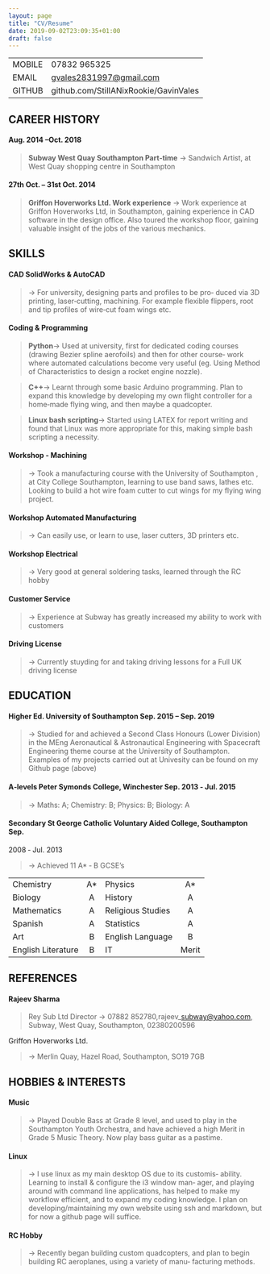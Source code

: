 ```yaml
---
layout: page
title: "CV/Resume"
date: 2019-09-02T23:09:35+01:00
draft: false
---
```


|        |                                       |
|:------ |:------------------------------------- |
| MOBILE | 07832 965325                          |
| EMAIL  | gvales2831997@gmail.com               |
| GITHUB | github.com/StillANixRookie/GavinVales |

## CAREER HISTORY

#### Aug. 2014 –Oct. 2018

> **Subway West Quay Southampton Part‐time**
> →  Sandwich Artist, at West Quay shopping centre in Southampton

#### 27th Oct. – 31st Oct. 2014

> **Griffon Hoverworks Ltd. Work experience**
> →  Work experience at Griffon Hoverworks Ltd, in Southampton, gaining
> experience in CAD software in the design office. Also toured the workshop
> floor, gaining valuable insight of the jobs of the various mechanics.

## SKILLS

#### CAD SolidWorks & AutoCAD

> →  For university, designing parts and profiles to be pro‐ duced via 3D
> printing, laser‐cutting, machining. For example flexible flippers, root and
> tip profiles of wire‐cut foam wings etc.

#### Coding & Programming

>  **Python**→ Used at university, first for dedicated coding courses (drawing
> Bezier spline aerofoils) and then for other course‐ work where automated
> calculations become very useful (eg. Using Method of Characteristics to design
> a rocket engine nozzle).

>  **C++**→ Learnt through some basic Arduino programming. Plan to expand this
> knowledge by developing my own flight controller for a home‐made flying wing,
> and then maybe a quadcopter.

>  **Linux bash scripting**→ Started using LATEX for report writing and found that
> Linux was more appropriate for this, making simple bash scripting a necessity.

#### Workshop - Machining

> → Took a manufacturing course with the University of Southampton , at City
> College Southampton, learning to use band saws, lathes etc. Looking to build a
> hot wire foam cutter to cut wings for my flying wing project.

#### Workshop Automated Manufacturing

> → Can easily use, or learn to use, laser cutters, 3D printers etc.

#### Workshop Electrical

> → Very good at general soldering tasks, learned through the RC hobby

#### Customer Service

> → Experience at Subway has greatly increased my ability to work with customers

#### Driving License

> → Currently stuyding for and taking driving lessons for a Full UK driving
> license

## EDUCATION

#### Higher Ed. University of Southampton Sep. 2015 – Sep. 2019

> → Studied for and achieved a Second Class Honours (Lower Division) in the MEng
> Aeronautical & Astronautical Engineering with Spacecraft Engineering theme
> course at the University of Southampton. Examples of my projects carried out
> at Univesity can be found on my Github page (above)

#### A‐levels Peter Symonds College, Winchester Sep. 2013 ‐ Jul. 2015

> → Maths: A; Chemistry: B; Physics: B; Biology: A

#### Secondary St George Catholic Voluntary Aided College, Southampton Sep.
2008 ‐ Jul. 2013

> → Achieved 11 A\* ‐ B GCSE’s

|                    |     |                   |       |
|:------------------ |:---:| ----------------- |:-----:|
| Chemistry          | A\* | Physics           | A\*   |
| Biology            | A   | History           | A     |
| Mathematics        | A   | Religious Studies | A     |
| Spanish            | A   | Statistics        | A     |
| Art                | B   | English Language  | B     |
| English Literature | B   | IT                | Merit |

## REFERENCES

#### Rajeev Sharma

> Rey Sub Ltd Director
> → 07882 852780,rajeev\_subway@yahoo.com, Subway,
> West Quay, Southampton, 02380200596

Griffon Hoverworks Ltd.

> → Merlin Quay, Hazel Road, Southampton, SO19 7GB

## HOBBIES & INTERESTS

#### Music

> → Played Double Bass at Grade 8 level, and used to play
> in the Southampton Youth Orchestra, and have achieved a
> high Merit in Grade 5 Music Theory. Now play bass guitar
> as a pastime.

#### Linux

> → I use linux as my main desktop OS due to its customis‐
> ability. Learning to install & configure the i3 window man‐
> ager, and playing around with command line applications,
> has helped to make my workflow efficient, and to expand
> my coding knowledge. I plan on developing/maintaining
> my own website using ssh and markdown, but for now a
> github page will suffice.

#### RC Hobby

> → Recently began building custom quadcopters, and plan
> to begin building RC aeroplanes, using a variety of manu‐
> facturing methods.
